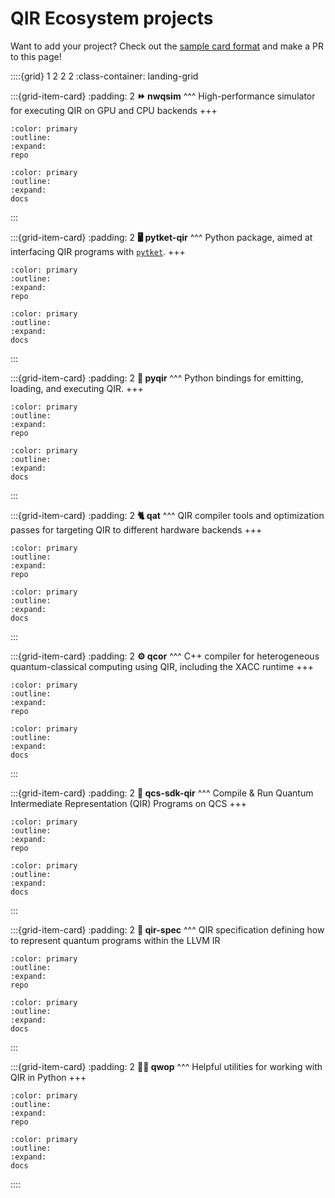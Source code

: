 # QIR Ecosystem projects

Want to add your project? Check out the [sample card format](https://github.com/crazy4pi314/qir-book/blob/main/qir-book/project-gallery.md?plain=1#L148) and make a PR to this page!

::::{grid} 1 2 2 2
:class-container: landing-grid

:::{grid-item-card}
:padding: 2
**⏩ nwqsim**
^^^
High-performance simulator for executing QIR on GPU and CPU backends
+++
```{button-link} https://github.com/qir-alliance/nwqsim
:color: primary
:outline:
:expand:
repo
```
```{button-link} https://github.com/qir-alliance/nwqsim#nwqsim-northwest-quantum-circuit-simulation-environment
:color: primary
:outline:
:expand:
docs
```
:::

:::{grid-item-card}
:padding: 2
**🖥️ pytket-qir**
^^^
Python package, aimed at interfacing QIR programs with [`pytket`](https://cqcl.github.io/tket/pytket/api/index.html).
+++
```{button-link} https://github.com/CQCL/pytket-qir
:color: primary
:outline:
:expand:
repo
```
```{button-link} https://github.com/CQCL/pytket-qir
:color: primary
:outline:
:expand:
docs
```
:::

:::{grid-item-card}
:padding: 2
**🐍 pyqir**
^^^
Python bindings for emitting, loading, and executing QIR.
+++
```{button-link} https://github.com/qir-alliance/pyqir
:color: primary
:outline:
:expand:
repo
```
```{button-link} https://qir-alliance.github.io/pyqir/
:color: primary
:outline:
:expand:
docs
```
:::

:::{grid-item-card}
:padding: 2
**🐈 qat**
^^^
QIR compiler tools and optimization passes for targeting QIR to different hardware backends
+++
```{button-link} https://github.com/qir-alliance/qat
:color: primary
:outline:
:expand:
repo
```
```{button-link} https://qir-alliance.github.io/qat/
:color: primary
:outline:
:expand:
docs
```
:::


:::{grid-item-card}
:padding: 2
**⚙️ qcor**
^^^
C++ compiler for heterogeneous quantum-classical computing using QIR, including the XACC runtime
+++
```{button-link} https://github.com/qir-alliance/qcor
:color: primary
:outline:
:expand:
repo
```
```{button-link} https://aide-qc.github.io/deploy/lang_spec/
:color: primary
:outline:
:expand:
docs
```
:::

:::{grid-item-card}
:padding: 2
**🌲 qcs-sdk-qir**
^^^
Compile & Run Quantum Intermediate Representation (QIR) Programs on QCS
+++
```{button-link} https://github.com/rigetti/qcs-sdk-qir
:color: primary
:outline:
:expand:
repo
```
```{button-link} https://github.com/rigetti/qcs-sdk-qir#qcs-qir-sdk
:color: primary
:outline:
:expand:
docs
```
:::

:::{grid-item-card}
:padding: 2
**📃 qir-spec**
^^^
QIR specification defining how to represent quantum programs within the LLVM IR
```{button-link} https://github.com/qir-alliance/qir-spec
:color: primary
:outline:
:expand:
repo
```
```{button-link} https://github.com/qir-alliance/qir-spec/tree/main/specification#quantum-intermediate-representation-qir
:color: primary
:outline:
:expand:
docs
```
:::

:::{grid-item-card}
:padding: 2
**🏃‍♀️ qwop**
^^^
Helpful utilities for working with QIR in Python
+++
```{button-link} https://github.com/crazy4pi314/qwop
:color: primary
:outline:
:expand:
repo
```
```{button-link} https://github.com/crazy4pi314/qwop#qwop--tools-to-help-you-get-running-with-qir-in-python
:color: primary
:outline:
:expand:
docs
```

::::
<!-- 
:::{grid-item-card}
:padding: 2
**Project Name**
^^^
Short description of project
+++
```{button-link} https://www.example.com
:color: primary
:outline:
:expand:
repo
```
```{button-link} https://www.example.com
:color: primary
:outline:
:expand:
docs
```
-->